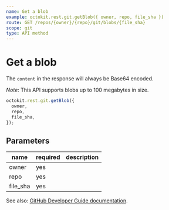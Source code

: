 ```yaml
---
name: Get a blob
example: octokit.rest.git.getBlob({ owner, repo, file_sha })
route: GET /repos/{owner}/{repo}/git/blobs/{file_sha}
scope: git
type: API method
---
```


# Get a blob

The `content` in the response will always be Base64 encoded.

_Note_: This API supports blobs up to 100 megabytes in size.

```js
octokit.rest.git.getBlob({
  owner,
  repo,
  file_sha,
});
```

## Parameters

<table>
  <thead>
    <tr>
      <th>name</th>
      <th>required</th>
      <th>description</th>
    </tr>
  </thead>
  <tbody>
    <tr><td>owner</td><td>yes</td><td>

</td></tr>
<tr><td>repo</td><td>yes</td><td>

</td></tr>
<tr><td>file_sha</td><td>yes</td><td>

</td></tr>
  </tbody>
</table>

See also: [GitHub Developer Guide documentation](https://docs.github.com/rest/reference/git#get-a-blob).
